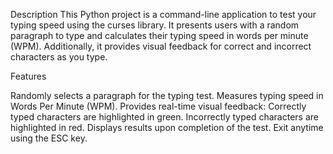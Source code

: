 Description
This Python project is a command-line application to test your typing speed using the curses library. It presents users with a random paragraph to type and calculates their typing speed in words per minute (WPM). Additionally, it provides visual feedback for correct and incorrect characters as you type.

Features

Randomly selects a paragraph for the typing test.
Measures typing speed in Words Per Minute (WPM).
Provides real-time visual feedback:
Correctly typed characters are highlighted in green.
Incorrectly typed characters are highlighted in red.
Displays results upon completion of the test.
Exit anytime using the ESC key.
